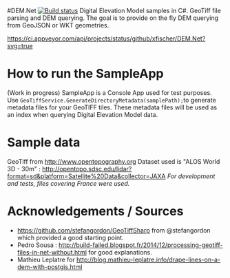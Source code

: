 #DEM.Net [![Build status](https://ci.appveyor.com/api/projects/status/github/xfischer/DEM.Net)](https://ci.appveyor.com/project/xfischer/dem-nett)
Digital Elevation Model samples in C#. GeoTiff file parsing and DEM querying.
The goal is to provide on the fly DEM querying from GeoJSON or WKT geometries.

https://ci.appveyor.com/api/projects/status/github/xfischer/DEM.Net?svg=true

# How to run the SampleApp 
(Work in progress)
SampleApp is a Console App used for test purposes.
Use `GeoTiffService.GenerateDirectoryMetadata(samplePath);`to generate metadata files for your GeoTIFF tiles.
These metadata files will be used as an index when querying Digital Elevation Model data.

# Sample data
GeoTiff from http://www.opentopography.org
Dataset used is "ALOS World 3D - 30m" : http://opentopo.sdsc.edu/lidar?format=sd&platform=Satellite%20Data&collector=JAXA
*For development and tests, files covering France were used.*

# Acknowledgements / Sources
- https://github.com/stefangordon/GeoTiffSharp from @stefangordon which provided a good starting point.
- Pedro Sousa : http://build-failed.blogspot.fr/2014/12/processing-geotiff-files-in-net-without.html for good explanations.
- Mathieu Leplatre for http://blog.mathieu-leplatre.info/drape-lines-on-a-dem-with-postgis.html
